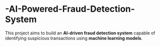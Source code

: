 # -AI-Powered-Fraud-Detection-System
This project aims to build an **AI-driven fraud detection system** capable of identifying suspicious transactions using **machine learning models**. 
